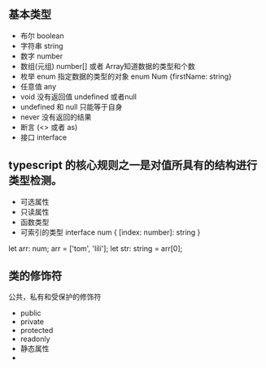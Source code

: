 ## 基本类型
- 布尔 boolean
- 字符串 string
- 数字 number
- 数组(元组) number[] 或者 Array<number>知道数据的类型和个数
- 枚举 enum 指定数据的类型的对象 enum Num {firstName: string}
- 任意值 any
- void 没有返回值 undefined 或者null
- undefined 和 null 只能等于自身
- never 没有返回的结果
- 断言 (<> 或者 as)
- 接口 interface 

## typescript 的核心规则之一是对值所具有的结构进行类型检测。
- 可选属性 
- 只读属性
- 函数类型
- 可索引的类型
interface num {
    [index: number]: string
}

let arr: num;
arr = ['tom', 'lili'];
let str: string = arr[0];

## 类的修饰符
公共，私有和受保护的修饰符
- public
- private
- protected
- readonly
- 静态属性
- 
